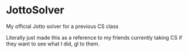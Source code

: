 # JottoSolver
My official Jotto solver for a previous CS class

Literally just made this as a reference to my friends currently taking CS if they want to see what I did, gl to them.
